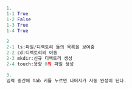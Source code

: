 ```python
1.
1-1 True
1-2 False
1-3 True
1-4 True
```

```python
2
2-1 ls:파일/디렉토리 들의 목록을 보여줌
2-2 cd:디렉토리의 이동
2-3 mkdir:신규 디렉토리 생성
2-4 touch:용량 0의 파일 생성
```

```python
3.
입력 중간에 Tab 키를 누르면 나머지가 자동 완성이 된다.
```

